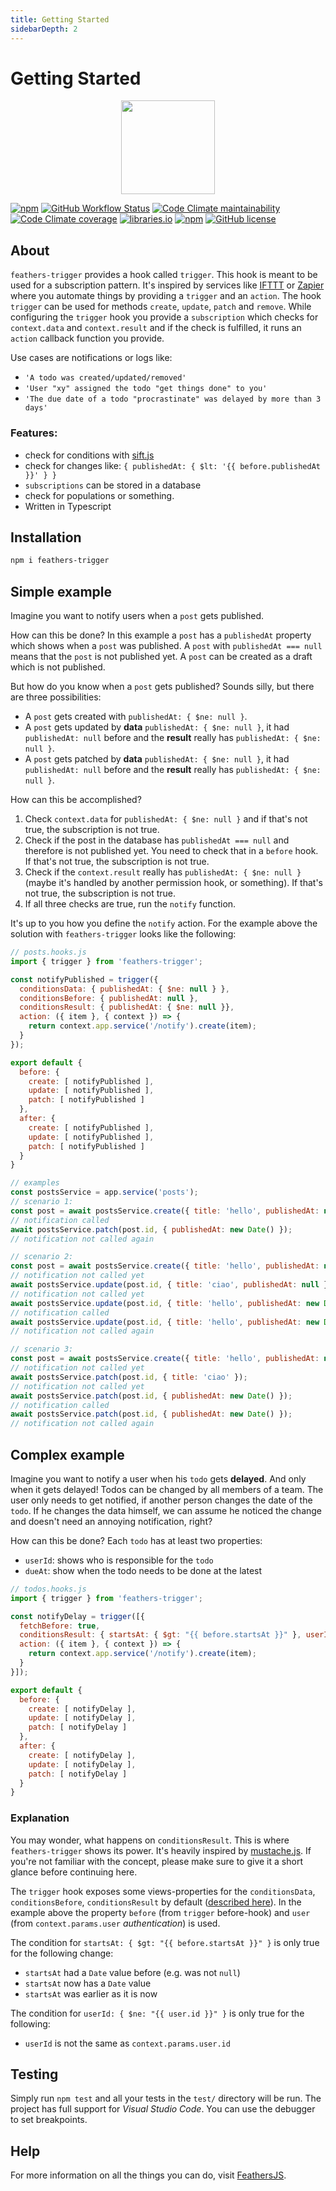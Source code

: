 ```yaml
---
title: Getting Started
sidebarDepth: 2
---
```


# Getting Started

<p align="center">
  <img src="/img/logo.svg" width="150">
</p>

[![npm](https://img.shields.io/npm/v/feathers-trigger)](https://www.npmjs.com/package/feathers-trigger)
[![GitHub Workflow Status](https://img.shields.io/github/workflow/status/fratzinger/feathers-trigger/Node.js%20CI)](https://github.com/fratzinger/feathers-trigger/actions/workflows/node.js.yml?query=branch%3Amain++)
[![Code Climate maintainability](https://img.shields.io/codeclimate/maintainability/fratzinger/feathers-trigger)](https://codeclimate.com/github/fratzinger/feathers-trigger)
[![Code Climate coverage](https://img.shields.io/codeclimate/coverage/fratzinger/feathers-trigger)](https://codeclimate.com/github/fratzinger/feathers-trigger)
[![libraries.io](https://img.shields.io/librariesio/release/npm/feathers-trigger)](https://libraries.io/npm/feathers-trigger)
[![npm](https://img.shields.io/npm/dm/feathers-trigger)](https://www.npmjs.com/package/feathers-trigger)
[![GitHub license](https://img.shields.io/github/license/fratzinger/feathers-trigger)](https://github.com/fratzinger/feathers-trigger/blob/master/LICENSE)

## About

`feathers-trigger` provides a hook called `trigger`. This hook is meant to be used for a subscription pattern. It's inspired by services like [IFTTT](https://ifttt.com/) or [Zapier](https://zapier.com/) where you automate things by providing a `trigger` and an `action`. The hook `trigger` can be used for methods `create`, `update`, `patch` and `remove`. While configuring the `trigger` hook you provide a `subscription` which checks for `context.data` and `context.result` and if the check is fulfilled, it runs an `action` callback function you provide.

Use cases are notifications or logs like:
- `'A todo was created/updated/removed'`
- `'User "xy" assigned the todo "get things done" to you'`
- `'The due date of a todo "procrastinate" was delayed by more than 3 days'`

### Features:
- check for conditions with [sift.js](https://github.com/crcn/sift.js/)
- <span v-pre>check for changes like: `{ publishedAt: { $lt: '{{ before.publishedAt }}' } }`</span>
- `subscriptions` can be stored in a database
- check for populations or something.
- Written in Typescript

## Installation

```bash
npm i feathers-trigger
```

## Simple example

Imagine you want to notify users when a `post` gets published.

How can this be done? In this example a `post` has a `publishedAt` property which shows when a `post` was published. A `post` with `publishedAt === null` means that the `post` is not published yet. A `post` can be created as a draft which is not published.

But how do you know when a `post` gets published? Sounds silly, but there are three possibilities:
- A `post` gets created with `publishedAt: { $ne: null }`.
- A `post` gets updated by **data** `publishedAt: { $ne: null }`, it had `publishedAt: null` before and the **result** really has `publishedAt: { $ne: null }`.
- A `post` gets patched by **data** `publishedAt: { $ne: null }`, it had `publishedAt: null` before and the **result** really has `publishedAt: { $ne: null }`.

How can this be accomplished?
1. Check `context.data` for `publishedAt: { $ne: null }` and if that's not true, the subscription is not true.
2. Check if the post in the database has `publishedAt === null` and therefore is not published yet. You need to check that in a `before` hook. If that's not true, the subscription is not true.
3. Check if the `context.result` really has `publishedAt: { $ne: null }` (maybe it's handled by another permission hook, or something). If that's not true, the subscription is not true.
4. If all three checks are true, run the `notify` function.


It's up to you how you define the `notify` action. For the example above the solution with `feathers-trigger` looks like the following:

```js
// posts.hooks.js
import { trigger } from 'feathers-trigger';

const notifyPublished = trigger({
  conditionsData: { publishedAt: { $ne: null } },
  conditionsBefore: { publishedAt: null },
  conditionsResult: { publishedAt: { $ne: null }},
  action: ({ item }, { context }) => {
    return context.app.service('/notify').create(item);
  }
});

export default {
  before: {
    create: [ notifyPublished ],
    update: [ notifyPublished ],
    patch: [ notifyPublished ]
  },
  after: {
    create: [ notifyPublished ],
    update: [ notifyPublished ],
    patch: [ notifyPublished ]
  }
}
```

```js
// examples
const postsService = app.service('posts');
// scenario 1:
const post = await postsService.create({ title: 'hello', publishedAt: new Date() }) 
// notification called
await postsService.patch(post.id, { publishedAt: new Date() });
// notification not called again

// scenario 2:
const post = await postsService.create({ title: 'hello', publishedAt: null })
// notification not called yet
await postsService.update(post.id, { title: 'ciao', publishedAt: null }); 
// notification not called yet
await postsService.update(post.id, { title: 'hello', publishedAt: new Date() }); 
// notification called
await postsService.update(post.id, { title: 'hello', publishedAt: new Date() });
// notification not called again

// scenario 3:
const post = await postsService.create({ title: 'hello', publishedAt: null })
// notification not called yet
await postsService.patch(post.id, { title: 'ciao' }); 
// notification not called yet
await postsService.patch(post.id, { publishedAt: new Date() }); 
// notification called
await postsService.patch(post.id, { publishedAt: new Date() });
// notification not called again

```


## Complex example

Imagine you want to notify a user when his `todo` gets **delayed**. And only when it gets delayed! Todos can be changed by all members of a team. The user only needs to get notified, if another person changes the date of the `todo`. If he changes the data himself, we can assume he noticed the change and doesn't need an annoying notification, right?

How can this be done? Each `todo` has at least two properties:
- `userId`: shows who is responsible for the `todo`
- `dueAt`: show when the todo needs to be done at the latest

```js
// todos.hooks.js
import { trigger } from 'feathers-trigger';

const notifyDelay = trigger([{
  fetchBefore: true,
  conditionsResult: { startsAt: { $gt: "{{ before.startsAt }}" }, userId: { $ne: "{{ user.id }}" } },
  action: ({ item }, { context }) => {
    return context.app.service('/notify').create(item);
  }
}]);

export default {
  before: {
    create: [ notifyDelay ],
    update: [ notifyDelay ],
    patch: [ notifyDelay ]
  },
  after: {
    create: [ notifyDelay ],
    update: [ notifyDelay ],
    patch: [ notifyDelay ]
  }
}
```

### Explanation

You may wonder, what happens on `conditionsResult`. This is where `feathers-trigger` shows its power. It's heavily inspired by [mustache.js](https://github.com/janl/mustache.js/). If you're not familiar with the concept, please make sure to give it a short glance before continuing here.

The `trigger` hook exposes some views-properties for the `conditionsData`, `conditionsBefore`, `conditionsResult` by default ([described here](hooks.html#trigger)). In the example above the property `before` (from `trigger` before-hook) and `user` (from `context.params.user` *authentication*) is used.

<span v-pre>The condition for `startsAt: { $gt: "{{ before.startsAt }}" }` is only true for the following change:</span>
- `startsAt` had a `Date` value before (e.g. was not `null`)
- `startsAt` now has a `Date` value
- `startsAt` was earlier as it is now

<span v-pre>The condition for `userId: { $ne: "{{ user.id }}" }` is only true for the following:</span>
- `userId` is not the same as `context.params.user.id`

## Testing

Simply run `npm test` and all your tests in the `test/` directory will be run. The project has full support for *Visual Studio Code*. You can use the debugger to set breakpoints.

## Help

For more information on all the things you can do, visit [FeathersJS](http://docs.feathersjs.com).